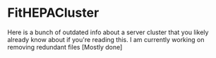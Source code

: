 # FitHEPACluster
Here is a bunch of outdated info about a server cluster that you likely already know about if you're reading this.
I am currently working on removing redundant files [Mostly done]
